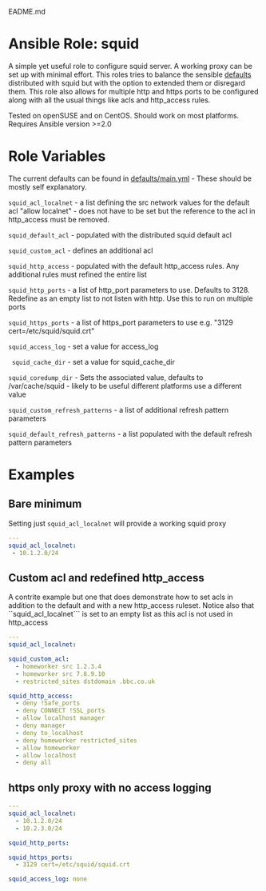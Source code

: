 EADME.md
# Ansible Role: squid
A simple yet useful role to configure squid server.  A working proxy can be set up with minimal effort.  This roles tries to balance the sensible [defaults](http://wiki.squid-cache.org/SquidFaq/ConfiguringSquid#Squid-3.5_default_config) distributed with squid but with the option to extended them or disregard them. This role also allows for multiple http and https ports to be configured along with all the usual things like acls and http_access rules.

Tested on openSUSE and on CentOS.  Should work on most platforms.  Requires Ansible version >=2.0

# Role Variables
The current defaults can be found in [defaults/main.yml](defaults/main.yml) - These should be mostly self explanatory.

```squid_acl_localnet``` - a list defining the src network values for the default acl "allow localnet" - does not have to be set but the reference to the acl in http_access must be removed.

```squid_default_acl``` - populated with the distributed squid default acl

```squid_custom_acl``` - defines an additional acl

```squid_http_access``` - populated with the default http_access rules.  Any additional rules must refined the entire list

```squid_http_ports``` - a list of http_port parameters to use.  Defaults to 3128.  Redefine as an empty list to not listen with http. Use this to run on multiple ports

```squid_https_ports``` - a list of https_port parameters to use e.g. "3129 cert=/etc/squid/squid.crt"

```squid_access_log``` - set a value for access_log

``` squid_cache_dir``` - set a value for squid_cache_dir

```squid_coredump_dir``` - Sets the associated value, defaults to /var/cache/squid - likely to be useful different platforms use a different value

```squid_custom_refresh_patterns``` - a list of additional refresh pattern parameters

```squid_default_refresh_patterns``` - a list populated with the default refresh pattern parameters

# Examples

## Bare minimum
Setting just ```squid_acl_localnet``` will provide a working squid proxy
```yaml
---
squid_acl_localnet: 
 - 10.1.2.0/24
```

## Custom acl and redefined http_access
A contrite example but one that does demonstrate how to set acls in addition to the default and with a new http_access ruleset.  Notice also that ``squid_acl_localnet``` is set to an empty list as this acl is not used in http_access
```yaml
---
squid_acl_localnet:

squid_custom_acl:
  - homeworker src 1.2.3.4
  - homeworker src 7.8.9.10
  - restricted_sites dstdomain .bbc.co.uk

squid_http_access:
  - deny !Safe_ports
  - deny CONNECT !SSL_ports
  - allow localhost manager
  - deny manager
  - deny to_localhost
  - deny homeworker restricted_sites
  - allow homeworker
  - allow localhost
  - deny all
```

## https only proxy with no access logging
```yaml
---
squid_acl_localnet:
  - 10.1.2.0/24
  - 10.2.3.0/24

squid_http_ports:

squid_https_ports:
  - 3129 cert=/etc/squid/squid.crt

squid_access_log: none
```

